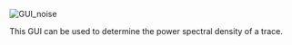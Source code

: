 ![GUI_noise](../../raw/wiki/GUI_noise.png)

This GUI can be used to determine the power spectral density of a trace.
